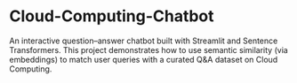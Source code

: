 # Cloud-Computing-Chatbot
An interactive question–answer chatbot built with Streamlit and Sentence Transformers. This project demonstrates how to use semantic similarity (via embeddings) to match user queries with a curated Q&amp;A dataset on Cloud Computing.
